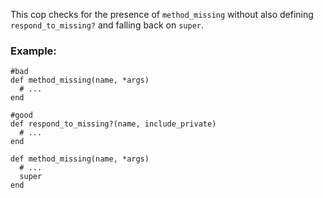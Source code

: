 This cop checks for the presence of `method_missing` without also
defining `respond_to_missing?` and falling back on `super`.

### Example:
    #bad
    def method_missing(name, *args)
      # ...
    end

    #good
    def respond_to_missing?(name, include_private)
      # ...
    end

    def method_missing(name, *args)
      # ...
      super
    end